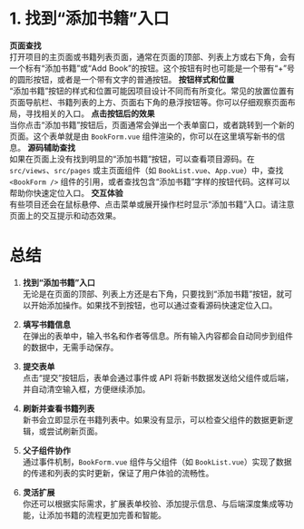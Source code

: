 # 1. 找到“添加书籍”入口
**页面查找**  
   打开项目的主页面或书籍列表页面，通常在页面的顶部、列表上方或右下角，会有一个标有“添加书籍”或“Add Book”的按钮。这个按钮有时也可能是一个带有“+”号的圆形按钮，或者是一个带有文字的普通按钮。
**按钮样式和位置**  
   “添加书籍”按钮的样式和位置可能因项目设计不同而有所变化。常见的放置位置有页面导航栏、书籍列表的上方、页面右下角的悬浮按钮等。你可以仔细观察页面布局，寻找相关的入口。
**点击按钮后的效果**  
   当你点击“添加书籍”按钮后，页面通常会弹出一个表单窗口，或者跳转到一个新的页面。这个表单就是由 `BookForm.vue` 组件渲染的，你可以在这里填写新书的信息。
**源码辅助查找**  
   如果在页面上没有找到明显的“添加书籍”按钮，可以查看项目源码。在 `src/views`、`src/pages` 或主页面组件（如 `BookList.vue`、`App.vue`）中，查找 `<BookForm />` 组件的引用，或者查找包含“添加书籍”字样的按钮代码。这样可以帮助你快速定位入口。
**交互体验**  
   有些项目还会在鼠标悬停、点击菜单或展开操作栏时显示“添加书籍”入口。请注意页面上的交互提示和动态效果。

# 总结
1. **找到“添加书籍”入口**  
   无论是在页面的顶部、列表上方还是右下角，只要找到“添加书籍”按钮，就可以开始添加操作。如果找不到按钮，也可以通过查看源码快速定位入口。

2. **填写书籍信息**  
   在弹出的表单中，输入书名和作者等信息。所有输入内容都会自动同步到组件的数据中，无需手动保存。

3. **提交表单**  
   点击“提交”按钮后，表单会通过事件或 API 将新书数据发送给父组件或后端，并自动清空输入框，方便继续添加。

4. **刷新并查看书籍列表**  
   新书会立即显示在书籍列表中。如果没有显示，可以检查父组件的数据更新逻辑，或尝试刷新页面。

5. **父子组件协作**  
   通过事件机制，`BookForm.vue` 组件与父组件（如 `BookList.vue`）实现了数据的传递和列表的实时更新，保证了用户体验的流畅性。

6. **灵活扩展**  
   你还可以根据实际需求，扩展表单校验、添加提示信息、与后端深度集成等功能，让添加书籍的流程更加完善和智能。
